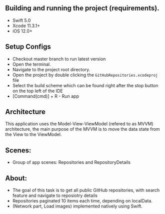 ## Building and running the project (requirements).
* Swift 5.0
* Xcode 11.3.1+
* iOS 12.0+

## Setup Configs
- Checkout master branch to run latest version
- Open the terminal.
- Navigate to the project root directory.
- Open the project by double clicking the `GitHubRepositories.xcodeproj` file
- Select the build scheme which can be found right after the stop button on the top left of the IDE
- [Command(cmd)] + R - Run app

## Architecture
This application uses the Model-View-ViewModel (refered to as MVVM) architecture,
the main purpose of the MVVM is to move the data state from the View to the ViewModel.

## Scenes:
* Group of app scenes: Repositories and RepositoryDetails 

## About:
- The goal of this task is to get all  public GitHub repositories, with search feature and navigate to reposiotry details
- Repositories paginated 10 items each time, depending on localData.
- (Network part, Load images)  implemented natively using Swift.

